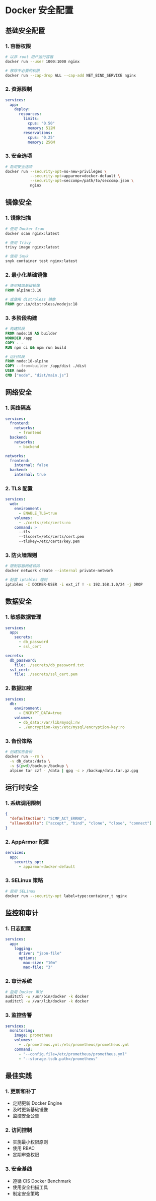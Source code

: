 # Docker 安全配置

## 基础安全配置

### 1. 容器权限

```bash
# 以非 root 用户运行容器
docker run --user 1000:1000 nginx

# 移除不必要的权限
docker run --cap-drop ALL --cap-add NET_BIND_SERVICE nginx
```

### 2. 资源限制

```yaml
services:
  app:
    deploy:
      resources:
        limits:
          cpus: "0.50"
          memory: 512M
        reservations:
          cpus: "0.25"
          memory: 256M
```

### 3. 安全选项

```bash
# 启用安全选项
docker run --security-opt=no-new-privileges \
           --security-opt=apparmor=docker-default \
           --security-opt=seccomp=/path/to/seccomp.json \
           nginx
```

## 镜像安全

### 1. 镜像扫描

```bash
# 使用 Docker Scan
docker scan nginx:latest

# 使用 Trivy
trivy image nginx:latest

# 使用 Snyk
snyk container test nginx:latest
```

### 2. 最小化基础镜像

```dockerfile
# 使用精简基础镜像
FROM alpine:3.18

# 或使用 distroless 镜像
FROM gcr.io/distroless/nodejs:18
```

### 3. 多阶段构建

```dockerfile
# 构建阶段
FROM node:18 AS builder
WORKDIR /app
COPY . .
RUN npm ci && npm run build

# 运行阶段
FROM node:18-alpine
COPY --from=builder /app/dist ./dist
USER node
CMD ["node", "dist/main.js"]
```

## 网络安全

### 1. 网络隔离

```yaml
services:
  frontend:
    networks:
      - frontend
  backend:
    networks:
      - backend

networks:
  frontend:
    internal: false
  backend:
    internal: true
```

### 2. TLS 配置

```yaml
services:
  web:
    environment:
      - ENABLE_TLS=true
    volumes:
      - ./certs:/etc/certs:ro
    command: >
      --tls
      --tlscert=/etc/certs/cert.pem
      --tlskey=/etc/certs/key.pem
```

### 3. 防火墙规则

```bash
# 限制容器网络访问
docker network create --internal private-network

# 配置 iptables 规则
iptables -I DOCKER-USER -i ext_if ! -s 192.168.1.0/24 -j DROP
```

## 数据安全

### 1. 敏感数据管理

```yaml
services:
  app:
    secrets:
      - db_password
      - ssl_cert

secrets:
  db_password:
    file: ./secrets/db_password.txt
  ssl_cert:
    file: ./secrets/ssl_cert.pem
```

### 2. 数据加密

```yaml
services:
  db:
    environment:
      - ENCRYPT_DATA=true
    volumes:
      - db_data:/var/lib/mysql:rw
      - ./encryption-key:/etc/mysql/encryption-key:ro
```

### 3. 备份策略

```bash
# 创建加密备份
docker run --rm \
  -v db_data:/data \
  -v $(pwd)/backup:/backup \
  alpine tar czf - /data | gpg -c > /backup/data.tar.gz.gpg
```

## 运行时安全

### 1. 系统调用限制

```json
{
  "defaultAction": "SCMP_ACT_ERRNO",
  "allowedCalls": ["accept", "bind", "clone", "close", "connect"]
}
```

### 2. AppArmor 配置

```yaml
services:
  app:
    security_opt:
      - apparmor=docker-default
```

### 3. SELinux 策略

```bash
# 启用 SELinux
docker run --security-opt label=type:container_t nginx
```

## 监控和审计

### 1. 日志配置

```yaml
services:
  app:
    logging:
      driver: "json-file"
      options:
        max-size: "10m"
        max-file: "3"
```

### 2. 审计系统

```bash
# 启用 Docker 审计
auditctl -w /usr/bin/docker -k docker
auditctl -w /var/lib/docker -k docker
```

### 3. 监控告警

```yaml
services:
  monitoring:
    image: prometheus
    volumes:
      - ./prometheus.yml:/etc/prometheus/prometheus.yml
    command:
      - "--config.file=/etc/prometheus/prometheus.yml"
      - "--storage.tsdb.path=/prometheus"
```

## 最佳实践

### 1. 更新和补丁

- 定期更新 Docker Engine
- 及时更新基础镜像
- 监控安全公告

### 2. 访问控制

- 实施最小权限原则
- 使用 RBAC
- 定期审查权限

### 3. 安全基线

- 遵循 CIS Docker Benchmark
- 使用安全扫描工具
- 制定安全策略
